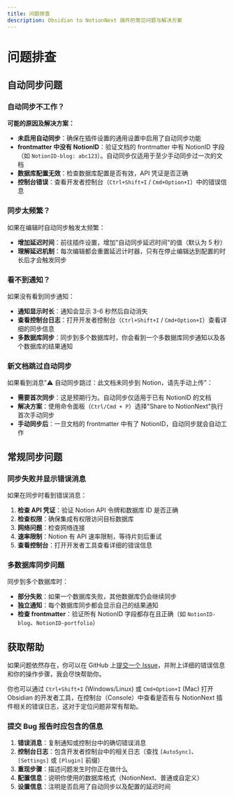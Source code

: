 ```yaml
---
title: 问题排查
description: Obsidian to NotionNext 插件的常见问题与解决方案
---
```


# 问题排查

## 自动同步问题

### 自动同步不工作？

**可能的原因及解决方案：**

- **未启用自动同步**：确保在插件设置的通用设置中启用了自动同步功能
- **frontmatter 中没有 NotionID**：验证文档的 frontmatter 中有 NotionID 字段（如 `NotionID-blog: abc123`）。自动同步仅适用于至少手动同步过一次的文档
- **数据库配置无效**：检查数据库配置是否有效，API 凭证是否正确
- **控制台错误**：查看开发者控制台（`Ctrl+Shift+I` / `Cmd+Option+I`）中的错误信息

### 同步太频繁？

如果在编辑时自动同步触发太频繁：

- **增加延迟时间**：前往插件设置，增加"自动同步延迟时间"的值（默认为 5 秒）
- **理解延迟机制**：每次编辑都会重置延迟计时器，只有在停止编辑达到配置的时长后才会触发同步

### 看不到通知？

如果没有看到同步通知：

- **通知显示时长**：通知会显示 3-6 秒然后自动消失
- **查看控制台日志**：打开开发者控制台（`Ctrl+Shift+I` / `Cmd+Option+I`）查看详细的同步信息
- **多数据库同步**：同步到多个数据库时，你会看到一个多数据库同步通知以及各个数据库的结果通知

### 新文档跳过自动同步

如果看到消息"⚠️ 自动同步跳过：此文档未同步到 Notion，请先手动上传"：

- **需要首次同步**：这是预期行为。自动同步仅适用于已有 NotionID 的文档
- **解决方案**：使用命令面板（`Ctrl/Cmd + P`）选择"Share to NotionNext"执行首次手动同步
- **手动同步后**：一旦文档的 frontmatter 中有了 NotionID，自动同步就会自动工作

## 常规同步问题

### 同步失败并显示错误消息

如果在同步时看到错误消息：

1. **检查 API 凭证**：验证 Notion API 令牌和数据库 ID 是否正确
2. **检查权限**：确保集成有权限访问目标数据库
3. **网络问题**：检查网络连接
4. **速率限制**：Notion 有 API 速率限制，等待片刻后重试
5. **查看控制台**：打开开发者工具查看详细的错误信息

### 多数据库同步问题

同步到多个数据库时：

- **部分失败**：如果一个数据库失败，其他数据库仍会继续同步
- **独立通知**：每个数据库同步都会显示自己的结果通知
- **检查 frontmatter**：验证所有 NotionID 字段都存在且正确（如 `NotionID-blog`、`NotionID-portfolio`）

## 获取帮助

如果问题依然存在，你可以在 GitHub 上[提交一个 Issue](https://github.com/jxpeng98/obsidian-to-NotionNext/issues)，并附上详细的错误信息和你的操作步骤，我会尽快帮助你。

你也可以通过 `Ctrl+Shift+I` (Windows/Linux) 或 `Cmd+Option+I` (Mac) 打开 Obsidian 的开发者工具，在控制台（Console）中查看是否有与 NotionNext 插件相关的错误日志，这对于定位问题非常有帮助。

### 提交 Bug 报告时应包含的信息

1. **错误消息**：复制通知或控制台中的确切错误消息
2. **控制台日志**：包含开发者控制台中的相关日志（查找 `[AutoSync]`、`[Settings]` 或 `[Plugin]` 前缀）
3. **重现步骤**：描述问题发生时你正在做什么
4. **配置信息**：说明你使用的数据库格式（NotionNext、普通或自定义）
5. **设置信息**：注明是否启用了自动同步以及配置的延迟时间
